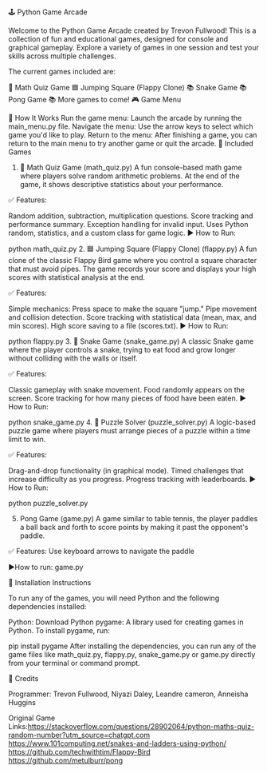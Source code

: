 🕹️ Python Game Arcade

Welcome to the Python Game Arcade created by Trevon Fullwood! This is a collection of fun and educational games, designed for console and graphical gameplay. Explore a variety of games in one session and test your skills across multiple challenges.

The current games included are:

🎲 Math Quiz Game
🟦 Jumping Square (Flappy Clone)
📚 Snake Game
📚 Pong Game
📚 More games to come!
🎮 Game Menu

🧭 How It Works
Run the game menu: Launch the arcade by running the main_menu.py file.
Navigate the menu: Use the arrow keys to select which game you'd like to play.
Return to the menu: After finishing a game, you can return to the main menu to try another game or quit the arcade.
📌 Included Games

1. 🧠 Math Quiz Game (math_quiz.py)
A fun console-based math game where players solve random arithmetic problems. At the end of the game, it shows descriptive statistics about your performance.

✅ Features:

Random addition, subtraction, multiplication questions.
Score tracking and performance summary.
Exception handling for invalid input.
Uses Python random, statistics, and a custom class for game logic.
▶️ How to Run:

python math_quiz.py
2. 🟦 Jumping Square (Flappy Clone) (flappy.py)
A fun clone of the classic Flappy Bird game where you control a square character that must avoid pipes. The game records your score and displays your high scores with statistical analysis at the end.

✅ Features:

Simple mechanics: Press space to make the square "jump."
Pipe movement and collision detection.
Score tracking with statistical data (mean, max, and min scores).
High score saving to a file (scores.txt).
▶️ How to Run:

python flappy.py
3. 🐍 Snake Game (snake_game.py)
A classic Snake game where the player controls a snake, trying to eat food and grow longer without colliding with the walls or itself.

✅ Features:

Classic gameplay with snake movement.
Food randomly appears on the screen.
Score tracking for how many pieces of food have been eaten.
▶️ How to Run:

python snake_game.py
4. 🧩 Puzzle Solver (puzzle_solver.py)
A logic-based puzzle game where players must arrange pieces of a puzzle within a time limit to win.

✅ Features:

Drag-and-drop functionality (in graphical mode).
Timed challenges that increase difficulty as you progress.
Progress tracking with leaderboards.
▶️ How to Run:

python puzzle_solver.py

5. Pong Game (game.py)
A game similar to table tennis, the player paddles a ball back and forth to score points by making it past the opponent's paddle. 

✅ Features:
Use keyboard arrows to navigate the paddle

▶️How to run: 
game.py 


🔧 Installation Instructions

To run any of the games, you will need Python and the following dependencies installed:

Python: Download Python
pygame: A library used for creating games in Python.
To install pygame, run:

pip install pygame
After installing the dependencies, you can run any of the game files like math_quiz.py, flappy.py, snake_game.py or game.py directly from your terminal or command prompt.

📄 Credits

Programmer: Trevon Fullwood, Niyazi Daley, Leandre cameron, Anneisha Huggins

Original Game Links:https://stackoverflow.com/questions/28902064/python-maths-quiz-random-number?utm_source=chatgpt.com
                    https://www.101computing.net/snakes-and-ladders-using-python/
                    https://github.com/techwithtim/Flappy-Bird
                    https://github.com/metulburr/pong

